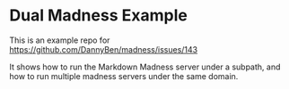 # Dual Madness Example

This is an example repo for https://github.com/DannyBen/madness/issues/143

It shows how to run the Markdown Madness server under a subpath, and how
to run multiple madness servers under the same domain.
